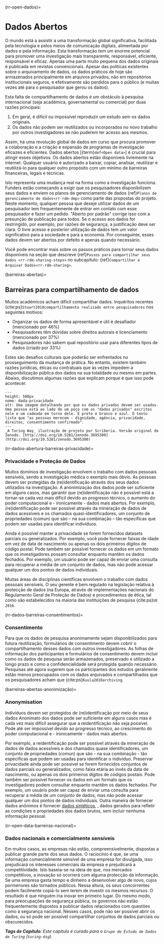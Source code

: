 (rr-open-dados)=
# Dados Abertos

O mundo está a assistir a uma transformação global significativa, facilitada pela tecnologia e pelos meios de comunicação digitais, alimentada por dados e pela informação. Esta transformação tem um enorme potencial para promover uma investigação mais transparente, responsável, eficiente, responsável e eficaz. Apenas uma parte muito pequena dos dados originais é publicada em revistas convencionais. Apesar das políticas existentes sobre o arquivamento de dados, os dados práticos de hoje são armazenados principalmente em arquivos privados, não em repositórios institucionais seguros, e efetivamente são perdidos para o público (e muitas vezes até para o pesquisador que gerou os dados).

Esta falta de compartilhamento de dados é um obstáculo à pesquisa internacional (seja académica, governamental ou comercial) por duas razões principais:

1. Em geral, é difícil ou impossível reproduzir um estudo sem os dados originais.
2. Os dados não podem ser reutilizados ou incorporados no novo trabalho por outros investigadores se não puderem ter acesso aos mesmos.

Assim, há uma revolução global de dados em curso que procura promover a colaboração e a criação e expansão de programas de investigação eficazes e eficientes. Dados abertos [{term}`def<Open data>`] é crucial para atingir esses objetivos. Os dados abertos estão disponíveis livremente na internet. Qualquer usuário é autorizado a baixar, copiar, analisar, reutilizar e reutilizá-lo para qualquer outro propósito com um mínimo de barreiras financeiras, legais e técnicas.

Isto representa uma mudança real na forma como a investigação funciona. Funders estão começando a exigir que os pesquisadores disponibilizem seus dados e enviem os planos de gerenciamento de dados {ref}`Planos de gerenciamento de dados<rr-rdm-dmp>` como parte das propostas do projeto. Neste momento, qualquer pessoa que deseje utilizar dados de um pesquisador tem frequentemente de entrar em contato com esse pesquisador e fazer um pedido. "Aberto por padrão" corrige isso com a presunção de publicação para todos. Se o acesso aos dados for restringido, por exemplo, por razões de segurança, a justificação deve ser clara. O livre acesso e posterior utilização de dados tem um valor significativo para a sociedade e para a economia. Por conseguinte, esses dados devem ser abertos por defeito e apenas quando necessário.

Você pode encontrar mais sobre os passos práticos para tornar seus dados disponíveis na seção que descreve {ref}`Passos para compartilhar seus dados <rr-rdm-sharing-steps>` no subcapítulo: {ref}`Compartilhar e Arquivar Dados<rr-rdm-sharing>`.

(barreiras-abertas)=
## Barreiras para compartilhamento de dados
Muitos académicos acham difícil compartilhar dados. Inquéritos recentes {cite:ps}`Stuart2018compartilhamento realizado entre pesquisadores` nos seguintes motivos:

- Organizar os dados de forma apresentável e útil é desafiador (mencionado por 46%)
- Pesquisadores têm dúvidas sobre direitos autorais e licenciamento (mencionado por 37%)
- Pesquisadores não sabem qual repositório usar para diferentes tipos de dados (criado por 33%)

Estes são desafios culturais que poderão ser enfrentados no prosseguimento da mudança de prática. No entanto, existem também razões jurídicas, éticas ou contratuais que às vezes impedem a disponibilização pública dos dados na sua totalidade ou mesmo em partes. Abaixo, discutimos algumas razões que explicam porque é que isso pode acontecer.

```{figure} ../../figures/data-privacy.jpg
---
height: 500px
nome: dada-privacidade
alt: Uma imagem detalhando por que os dados privados devem ser usados. Uma pessoa está ao lado de um poço com os "dados privados" escritos nele e um cadeado em torno dele. É preto e branco e azul. O texto lista que "as pessoas merecem - dignidade, agência, privacidade, direitos, consentimento confirmado".
---
_A Turing Way_ ilustração de projeto por Scriberia. Versão original do Zenodo. [http://doi.org/10.5281/zenodo.3695300](http://doi.org/10.5281/zenodo.3695300)
```

(rr-dados-abertura-barreiras-privacidade)=
### Privacidade e Proteção de Dados

Muitos domínios de investigação envolvem o trabalho com dados pessoais sensíveis, sendo a investigação médica o exemplo mais óbvio. As pessoas devem ser protegidas da (re)identificação através dos seus dados utilizados na investigação. A anonimização dos dados pode ser suficiente em alguns casos, mas garantir que (re)identificação não é possível está a tornar-se cada vez mais difícil devido ao progresso técnico, o aumento do poder computacional e - ironicamente - dados mais abertos. Por exemplo, (re)identificação pode ser possível através da mineração de dados de dados acessíveis e os chamados quasi-identificadores, um conjunto de propriedades (comun) que são – na sua combinação – tão específicas que podem ser usadas para identificar indivíduos.

Ainda é possível manter a privacidade se forem fornecidos datasets parciais ou generalizados. Por exemplo, você pode fornecer faixas de idade em vez de data de nascimento ou apenas os dois primeiros dígitos de código postal. Pode também ser possível fornecer os dados em um formato que os investigadores possam consultar enquanto mantêm os dados fechados. Por exemplo, um usuário pode ser capaz de enviar uma consulta para recuperar a média de um conjunto de dados, mas não pode acessar qualquer um dos pontos de dados individuais.

Muitas áreas de disciplinas científicas envolvem o trabalho com dados pessoais sensíveis. O seu gerente é bem regulado na legislação relativa à protecção de dados (na Europa, através de implementações nacionais do Regulamento Geral de Proteção de Dados) e procedimentos de ética, tal como são estabelecidos na maioria das instituições de pesquisa {cite:ps}`UE 2016`.

(rr-dados-barreiras-consentimentos)=
### Consentimento

Para que os dados de pesquisa anonimamente sejam disponibilizados para futura reutilização, formulários de consentimento devem cobrir o compartilhamento desses dados com outros investigadores. As folhas de informação dos participantes e formulários de consentimento devem incluir como os dados de pesquisa serão armazenados, preservado e utilizado a longo prazo e como a confidencialidade será protegida quando necessário. Pesquisas até agora sugerem que os participantes dos estudos geralmente estão menos preocupados com os dados arquivados e compartilhados que os pesquisadores acham que {cite:ps}`Kuula2010archiving`.

(barreiras-abertas-anonimização)=
### Anonymisation

Indivíduos devem ser protegidos de (re)identificação por meio de seus dados Anonimato dos dados pode ser suficiente em alguns casos mas é cada vez mais difícil assegurar que a reidentificação não seja possível. Pode até ser impossível devido ao progresso técnico, ao crescimento do poder computacional e - ironicamente - dados mais abertos.

Por exemplo, a reidentificação pode ser possível através da mineração de dados de dados acessíveis e dos chamados quase identificadores, um conjunto de propriedades (comun) que são - na sua combinação - tão específicas que podem ser usadas para identificar o indivíduo. Preservar privacidade ainda pode ser possível se forem fornecidos conjuntos de dados parciais ou generalizados, como faixa etária ao invés da data de nascimento, ou apenas os dois primeiros dígitos de códigos postais. Pode também ser possível fornecer os dados em um formato que os investigadores podem consultar enquanto mantêm os dados fechados. Por exemplo, um usuário pode ser capaz de enviar uma consulta para recuperar a média de um conjunto de dados, mas não pode acessar qualquer um dos pontos de dados individuais. Outra maneira de fornecer dados anônimos é fornecer [dados sintéticos](https://en.wikipedia.org/wiki/Synthetic_data), , dados gerados para refletir as condições e propriedades dos dados brutos, sem incluir nenhuma informação pessoal.

(rr-open-data-barreiras-nacional)=
### Dados nacionais e comercialmente sensíveis

Em muitos casos, as empresas não estão, compreensivelmente, dispostas a publicar grande parte dos seus dados. O raciocínio é que, se uma informação comercialmente sensível de uma empresa for divulgada, isso prejudicará os interesses comerciais da empresa e prejudicará a competitividade. Isto baseia-se na ideia de que, nos mercados competitivos, a inovação só ocorrerá com alguma protecção da informação. Se uma empresa gasta tempo e dinheiro a desenvolver algo de novo, cujos pormenores são tornados públicos. Nessa altura, os seus concorrentes podem facilmente copiá-lo sem terem de investir os mesmos recursos. O resultado é que ninguém iria inovar em primeiro lugar. Do mesmo modo, para preocupações de segurança pública, os governos não estão frequentemente dispostos a publicar dados relacionados com questões como a segurança nacional. Nesses casos, pode não ser possível abrir os dados, ou só pode ser possível compartilhar conjuntos de dados parciais ou obscurecidos.

***Tags de Capítulo**: Este capítulo é curado para o `Grupo de Estudo de Dados de Turing` (`turing-dsg`).*
